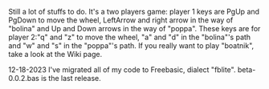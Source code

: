 Still a lot of stuffs to do.
It's a two players game: player 1 keys are PgUp and PgDown to move the wheel, LeftArrow and right arrow in the way of "bolina" and Up and Down arrows in the way of "poppa". These keys are for player 2:"q" and "z" to move the wheel, "a" and "d" in the "bolina"'s path and "w" and "s" in the "poppa"'s path. If you really want to play "boatnik", take a look at the Wiki page.

12-18-2023 I've migrated all of my code to Freebasic, dialect "fblite". beta-0.0.2.bas is the last release.
